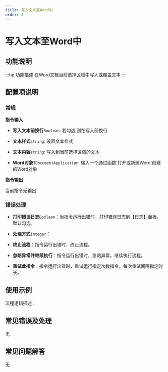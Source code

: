 ```yaml
---
title: 写入文本至Word中
order: 4
---
```


# 写入文本至Word中

## 功能说明

:::tip 功能描述
在Word文档当前选择区域中写入或覆盖文本
:::

## 配置项说明

### 常规

**指令输入**

- **写入文本前换行**`Boolean`: 若勾选,则在写入前换行

- **文本样式**`string`: 设置文本样式

- **文本内容**`string`: 写入到当前选择区域的文本

- **Word对象**`TDocumentApplication`: 输入一个通过函数'打开或新建Word'创建的Word对象


**指令输出**

当前指令无输出

### 错误处理

- **打印错误日志**`Boolean`：当指令运行出错时，打印错误日志到【日志】面板。默认勾选。

- **处理方式**`Integer`：

 - **终止流程**：指令运行出错时，终止流程。

 - **忽略异常并继续执行**：指令运行出错时，忽略异常，继续执行流程。

 - **重试此指令**：指令运行出错时，重试运行指定次数指令，每次重试间隔指定时长。

## 使用示例

流程逻辑描述：

## 常见错误及处理

无

## 常见问题解答

无


